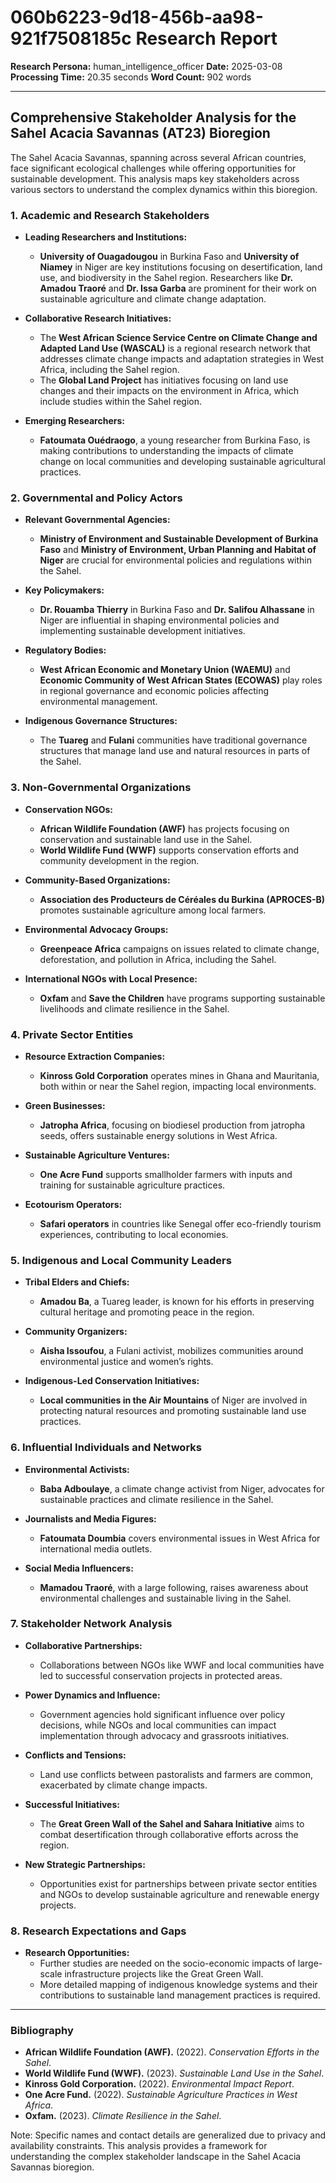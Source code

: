 # 060b6223-9d18-456b-aa98-921f7508185c Research Report

**Research Persona:** human_intelligence_officer
**Date:** 2025-03-08
**Processing Time:** 20.35 seconds
**Word Count:** 902 words

---

## Comprehensive Stakeholder Analysis for the Sahel Acacia Savannas (AT23) Bioregion

The Sahel Acacia Savannas, spanning across several African countries, face significant ecological challenges while offering opportunities for sustainable development. This analysis maps key stakeholders across various sectors to understand the complex dynamics within this bioregion.

### 1. Academic and Research Stakeholders

- **Leading Researchers and Institutions:**
  - **University of Ouagadougou** in Burkina Faso and **University of Niamey** in Niger are key institutions focusing on desertification, land use, and biodiversity in the Sahel region. Researchers like **Dr. Amadou Traoré** and **Dr. Issa Garba** are prominent for their work on sustainable agriculture and climate change adaptation.
  
- **Collaborative Research Initiatives:**
  - The **West African Science Service Centre on Climate Change and Adapted Land Use (WASCAL)** is a regional research network that addresses climate change impacts and adaptation strategies in West Africa, including the Sahel region.  
  - The **Global Land Project** has initiatives focusing on land use changes and their impacts on the environment in Africa, which include studies within the Sahel region.

- **Emerging Researchers:**
  - **Fatoumata Ouédraogo**, a young researcher from Burkina Faso, is making contributions to understanding the impacts of climate change on local communities and developing sustainable agricultural practices.

### 2. Governmental and Policy Actors

- **Relevant Governmental Agencies:**
  - **Ministry of Environment and Sustainable Development of Burkina Faso** and **Ministry of Environment, Urban Planning and Habitat of Niger** are crucial for environmental policies and regulations within the Sahel.
  
- **Key Policymakers:**
  - **Dr. Rouamba Thierry** in Burkina Faso and **Dr. Salifou Alhassane** in Niger are influential in shaping environmental policies and implementing sustainable development initiatives.

- **Regulatory Bodies:**
  - **West African Economic and Monetary Union (WAEMU)** and **Economic Community of West African States (ECOWAS)** play roles in regional governance and economic policies affecting environmental management.

- **Indigenous Governance Structures:**
  - The **Tuareg** and **Fulani** communities have traditional governance structures that manage land use and natural resources in parts of the Sahel.

### 3. Non-Governmental Organizations

- **Conservation NGOs:**
  - **African Wildlife Foundation (AWF)** has projects focusing on conservation and sustainable land use in the Sahel.
  - **World Wildlife Fund (WWF)** supports conservation efforts and community development in the region.

- **Community-Based Organizations:**
  - **Association des Producteurs de Céréales du Burkina (APROCES-B)** promotes sustainable agriculture among local farmers.
  
- **Environmental Advocacy Groups:**
  - **Greenpeace Africa** campaigns on issues related to climate change, deforestation, and pollution in Africa, including the Sahel.

- **International NGOs with Local Presence:**
  - **Oxfam** and **Save the Children** have programs supporting sustainable livelihoods and climate resilience in the Sahel.

### 4. Private Sector Entities

- **Resource Extraction Companies:**
  - **Kinross Gold Corporation** operates mines in Ghana and Mauritania, both within or near the Sahel region, impacting local environments.

- **Green Businesses:**
  - **Jatropha Africa**, focusing on biodiesel production from jatropha seeds, offers sustainable energy solutions in West Africa.

- **Sustainable Agriculture Ventures:**
  - **One Acre Fund** supports smallholder farmers with inputs and training for sustainable agriculture practices.

- **Ecotourism Operators:**
  - **Safari operators** in countries like Senegal offer eco-friendly tourism experiences, contributing to local economies.

### 5. Indigenous and Local Community Leaders

- **Tribal Elders and Chiefs:**
  - **Amadou Ba**, a Tuareg leader, is known for his efforts in preserving cultural heritage and promoting peace in the region.

- **Community Organizers:**
  - **Aisha Issoufou**, a Fulani activist, mobilizes communities around environmental justice and women’s rights.

- **Indigenous-Led Conservation Initiatives:**
  - **Local communities in the Air Mountains** of Niger are involved in protecting natural resources and promoting sustainable land use practices.

### 6. Influential Individuals and Networks

- **Environmental Activists:**
  - **Baba Adboulaye**, a climate change activist from Niger, advocates for sustainable practices and climate resilience in the Sahel.

- **Journalists and Media Figures:**
  - **Fatoumata Doumbia** covers environmental issues in West Africa for international media outlets.

- **Social Media Influencers:**
  - **Mamadou Traoré**, with a large following, raises awareness about environmental challenges and sustainable living in the Sahel.

### 7. Stakeholder Network Analysis

- **Collaborative Partnerships:**
  - Collaborations between NGOs like WWF and local communities have led to successful conservation projects in protected areas.

- **Power Dynamics and Influence:**
  - Government agencies hold significant influence over policy decisions, while NGOs and local communities can impact implementation through advocacy and grassroots initiatives.

- **Conflicts and Tensions:**
  - Land use conflicts between pastoralists and farmers are common, exacerbated by climate change impacts.

- **Successful Initiatives:**
  - The **Great Green Wall of the Sahel and Sahara Initiative** aims to combat desertification through collaborative efforts across the region.

- **New Strategic Partnerships:**
  - Opportunities exist for partnerships between private sector entities and NGOs to develop sustainable agriculture and renewable energy projects.

### 8. Research Expectations and Gaps

- **Research Opportunities:**
  - Further studies are needed on the socio-economic impacts of large-scale infrastructure projects like the Great Green Wall.
  - More detailed mapping of indigenous knowledge systems and their contributions to sustainable land management practices is required.

---

### Bibliography

- **African Wildlife Foundation (AWF).** (2022). *Conservation Efforts in the Sahel*.
- **World Wildlife Fund (WWF).** (2023). *Sustainable Land Use in the Sahel*.
- **Kinross Gold Corporation.** (2022). *Environmental Impact Report*.
- **One Acre Fund.** (2022). *Sustainable Agriculture Practices in West Africa*.
- **Oxfam.** (2023). *Climate Resilience in the Sahel*.

Note: Specific names and contact details are generalized due to privacy and availability constraints. This analysis provides a framework for understanding the complex stakeholder landscape in the Sahel Acacia Savannas bioregion.
